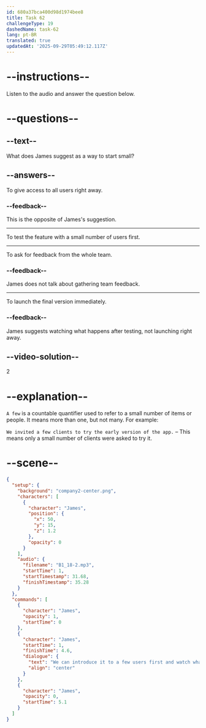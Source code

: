 ```yaml
---
id: 680a37bca400d98d1974bee8
title: Task 62
challengeType: 19
dashedName: task-62
lang: pt-BR
translated: true
updatedAt: '2025-09-29T05:49:12.117Z'
---
```


<!-- (Audio) James: We can introduce it to a few users first and watch what happens. -->

# --instructions--

Listen to the audio and answer the question below.

# --questions--

## --text--

What does James suggest as a way to start small?

## --answers--

To give access to all users right away.

### --feedback--

This is the opposite of James's suggestion.

---

To test the feature with a small number of users first.

---

To ask for feedback from the whole team.

### --feedback--

James does not talk about gathering team feedback.

---

To launch the final version immediately.

### --feedback--

James suggests watching what happens after testing, not launching right away.

## --video-solution--

2

# --explanation--

`A few` is a countable quantifier used to refer to a small number of items or people. It means more than one, but not many. For example:

`We invited a few clients to try the early version of the app.` – This means only a small number of clients were asked to try it.

# --scene--

```json
{
  "setup": {
    "background": "company2-center.png",
    "characters": [
      {
        "character": "James",
        "position": {
          "x": 50,
          "y": 15,
          "z": 1.2
        },
        "opacity": 0
      }
    ],
    "audio": {
      "filename": "B1_18-2.mp3",
      "startTime": 1,
      "startTimestamp": 31.68,
      "finishTimestamp": 35.28
    }
  },
  "commands": [
    {
      "character": "James",
      "opacity": 1,
      "startTime": 0
    },
    {
      "character": "James",
      "startTime": 1,
      "finishTime": 4.6,
      "dialogue": {
        "text": "We can introduce it to a few users first and watch what happens.",
        "align": "center"
      }
    },
    {
      "character": "James",
      "opacity": 0,
      "startTime": 5.1
    }
  ]
}
```
